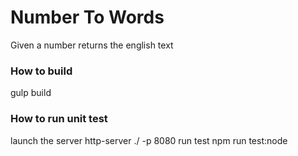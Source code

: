 # Number To Words
Given a number returns the english text


### How to build
gulp build

### How to run unit test
launch the server http-server ./ -p 8080
run test npm run test:node